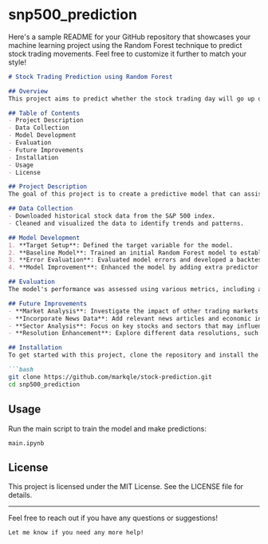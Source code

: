 # snp500_prediction

Here's a sample README for your GitHub repository that showcases your machine learning project using the Random Forest technique to predict stock trading movements. Feel free to customize it further to match your style!

```markdown
# Stock Trading Prediction using Random Forest

## Overview
This project aims to predict whether the stock trading day will go up or down using the Random Forest machine learning technique. The model is trained on historical data from the S&P 500 index, providing insights into stock market trends.

## Table of Contents
- Project Description
- Data Collection
- Model Development
- Evaluation
- Future Improvements
- Installation
- Usage
- License

## Project Description
The goal of this project is to create a predictive model that can assist traders in making informed decisions based on historical stock data. By leveraging the Random Forest algorithm, we aim to achieve high accuracy in predicting market movements.

## Data Collection
- Downloaded historical stock data from the S&P 500 index.
- Cleaned and visualized the data to identify trends and patterns.

## Model Development
1. **Target Setup**: Defined the target variable for the model.
2. **Baseline Model**: Trained an initial Random Forest model to establish a baseline performance.
3. **Error Evaluation**: Evaluated model errors and developed a backtesting framework to measure performance over an extended period.
4. **Model Improvement**: Enhanced the model by adding extra predictor columns to improve accuracy.

## Evaluation
The model's performance was assessed using various metrics, including accuracy, precision, and recall. Backtesting results indicate the model's effectiveness in predicting stock movements over time.

## Future Improvements
- **Market Analysis**: Investigate the impact of other trading markets that operate when the US stock market is closed.
- **Incorporate News Data**: Add relevant news articles and economic indicators (e.g., interest rates, unemployment rates) to enhance predictions.
- **Sector Analysis**: Focus on key stocks and sectors that may influence market trends.
- **Resolution Enhancement**: Explore different data resolutions, such as hourly, minute, and tick data, for more granular predictions.

## Installation
To get started with this project, clone the repository and install the required packages:

```bash
git clone https://github.com/markqle/stock-prediction.git
cd snp500_prediction
```

## Usage
Run the main script to train the model and make predictions:

```Jupyter Notebook
main.ipynb
```

## License
This project is licensed under the MIT License. See the LICENSE file for details.

---

Feel free to reach out if you have any questions or suggestions!
```
Let me know if you need any more help!